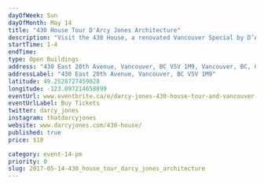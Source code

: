 ```yaml
---
dayOfWeek: Sun
dayOfMonth: May 14
title: "430 House Tour D'Arcy Jones Architecture"
description: "Visit the 430 House, a renovated Vancouver Special by D’Arcy Jones Architecture. Retaining the core ideas of an iconic Vancouver building type, this restrained and detail oriented design provides a strong dialogue between the old and the new. Come tour the house, meet D’Arcy, and enjoy some light refreshments on the patio, furnished by design shop Vancouver Special."
startTime: 1-4
endTime: 
type: Open Buildings
address: "430 East 20th Avenue, Vancouver, BC V5V 1M9, Vancouver, BC, Canada"
addressLabel: "430 East 20th Avenue, Vancouver, BC V5V 1M9"
latitude: 49.2528727459028
longitude: -123.097214658899
eventUrl: www.eventbrite.ca/e/darcy-jones-430-house-tour-and-vancouver-special-garden-party-tickets-34201480549
eventUrlLabel: Buy Tickets
twitter: darcy_jones
instagram: thatdarcyjones
website: www.darcyjones.com/430-house/
published: true
price: $10

category: event-14-pm
priority: 0
slug: 2017-05-14-430_house_tour_darcy_jones_architecture
---
```

